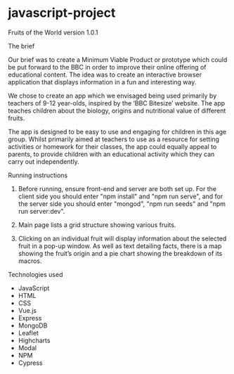 # javascript-project

Fruits of the World version 1.0.1

The brief

Our brief was to create a Minimum Viable Product or prototype which could be put forward to the BBC in order to improve their online offering of educational content.  The idea was to create an interactive browser application that displays information in a fun and interesting way. 

We chose to create an app which we envisaged being used primarily by teachers of 9-12 year-olds, inspired by the ‘BBC Bitesize’ website.  The app teaches children about the biology, origins and nutritional value of different fruits.

The app is designed to be easy to use and engaging for children in this age group.  Whilst primarily aimed at teachers to use as a resource for setting activities or homework for their classes, the app could equally appeal to parents, to provide children with an educational activity which they can carry out independently. 

Running instructions

1. Before running, ensure front-end and server are both set up. For the client side you should enter "npm install" and "npm run serve", and for the server side you should enter "mongod", "npm run seeds" and "npm run server:dev". 

2. Main page lists a grid structure showing various fruits.

3. Clicking on an individual fruit will display information about the selected fruit in a pop-up window.  As well as text detailing facts, there is a map showing the fruit’s origin and a pie chart showing the breakdown of its macros. 

Technologies used

- JavaScript
- HTML
- CSS
- Vue.js
- Express
- MongoDB
- Leaflet
- Highcharts
- Modal
- NPM
- Cypress
